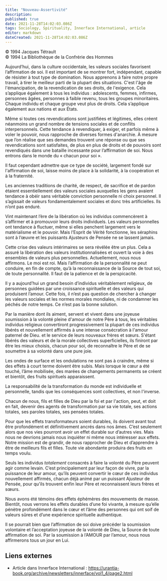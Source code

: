 ```yaml
---
title: "Nouveau-Assertivité"
description: 
published: true
date: 2021-11-28T14:02:03.086Z
tags: Sociology, Spirituality, Innerface International, article
editor: markdown
dateCreated: 2021-11-28T14:02:03.086Z
---
```


<p class="v-card v-sheet theme--light gray lighten-3 px-2">© 1994 Jacques Tétrault<br>© 1994 La Bibliothèque de la Confrérie des Hommes</p>


Aujourd’hui, dans la culture occidentale, les valeurs sociales favorisent l’affirmation de soi. Il est important de se montrer fort, indépendant, capable de résister à tout type de domination. Nous apprenons à faire notre propre travail, à tirer le meilleur parti de la plupart des situations. C'est l'âge de l'émancipation, de la revendication de ses droits, de l'exigence. Cela s’applique également à tous les individus : adolescents, femmes, infirmes, personnes âgées, personnes à faible revenu, tous les groupes minoritaires. Chaque individu et chaque groupe veut plus de droits. Cela s’applique également aux nations et aux États.

Même si toutes ces revendications sont justifiées et légitimes, elles créent néanmoins un grand nombre de tensions sociales et de conflits interpersonnels. Cette tendance à revendiquer, à exiger, et parfois même à voler le pouvoir, nous rapproche de diverses formes d'anarchie. À mesure que l’on réalise que ses demandes trouvent une réponse ou que ses revendications sont satisfaites, de plus en plus de droits et de pouvoirs sont revendiqués dans une bataille incessante pour l’affirmation de soi. Nous entrons dans le monde du « chacun pour soi ».

Il faut cependant admettre que ce type de société, largement fondé sur l'affirmation de soi, laisse moins de place à la solidarité, à la coopération et à la fraternité.

Les anciennes traditions de charité, de respect, de sacrifice et de pardon étaient essentiellement des valeurs sociales auxquelles les gens avaient tendance à obéir sans véritable conviction personnelle ni choix personnel. Il s’agissait de valeurs fondamentalement sociales et donc très artificielles. Ils n’ont pas enduré.

Vint maintenant l’ère de la libération où les individus commencèrent à s’affirmer et à promouvoir leurs droits individuels. Les valeurs personnelles ont tendance à fluctuer, même si elles penchent largement vers le matérialisme et le pouvoir. Mais l’Esprit de Vérité fonctionne, les séraphins sont à l’œuvre et les puissants Ajusteurs de Pensée ne se lassent jamais.

Cette crise des valeurs intérimaires se sera révélée être un plus. Cela a assuré la libération des valeurs institutionnalisées et ouvert la voie à des ensembles de valeurs plus personnelles. Actuellement, nous nous affirmons. Le moi est roi. Mais l’affirmation de la personnalité ne peut conduire, en fin de compte, qu’à la reconnaissance de la Source de tout soi, de toute personnalité. Il faut de la patience et de la perspicacité.

Il y a aujourd’hui un grand besoin d’individus véritablement religieux, de personnes guidées par une croissance spirituelle et des valeurs qui produisent l’amour. Cette fois, il n’est pas question de chercher à changer les valeurs sociales et les normes morales mondiales, ni de condamner les péchés de notre temps. Ce n’est pas la bonne solution.

Par la manière dont ils aiment, servent et vivent dans une joyeuse soumission à la volonté pleine d'amour de notre Père à tous, les véritables individus religieux convertiront progressivement la plupart de ces individus libérés et nouvellement affirmés à une intense consécration à l'amour paternel de Dieu. et le service de leurs nouveaux frères et sœurs. S'étant libérés des valeurs et de la morale collectives superficielles, ils finiront par être les mieux choisis, chacun pour soi, de reconnaître le Père et de se soumettre à sa volonté dans une pure joie.

Les ondes de surface et les ondulations ne sont pas à craindre, même si des effets à court terme doivent être subis. Mais lorsque le cœur a été touché, l’âme mobilisée, des marées de changements permanents se créent et bientôt, des fruits spirituels apparaissent.

La responsabilité de la transformation du monde est individuelle et personnelle, tandis que les conséquences sont collectives, et non l'inverse.

Chacun de nous, fils et filles de Dieu par la foi et par l'action, peut, et doit en fait, devenir des agents de transformation par sa vie totale, ses actions totales, ses paroles totales, ses pensées totales.

Pour que les effets transformateurs soient durables, ils doivent avant tout être profondément et définitivement ancrés dans nos âmes. C’est seulement alors que nos vies pourront avoir un effet durable sur d’autres vies. Mais nous ne devrions jamais nous inquiéter ni même nous intéresser aux effets. Notre mission est de grandir, de nous rapprocher de Dieu et d’apprendre à être de meilleurs fils et filles. Toute vie abondante produira des fruits en temps voulu.

Seuls les individus _totalement_ consacrés à faire la volonté du Père peuvent agir comme levain. C’est principalement par leur façon de vivre, par la puissance de leur amour, qu’ils peuvent convertir le cœur de ces individus nouvellement affirmés, chacun déjà animé par un puissant Ajusteur de Pensée, pour qu’ils trouvent enfin leur Père et reconnaissent leurs frères et sœurs.

Nous avons été témoins des effets éphémères des mouvements de masse. Bientôt, nous verrons les effets durables d’une foi vivante, à mesure qu’elle pénètre profondément dans le cœur et l’âme des personnes qui ont soif de valeurs sûres et d’une expérience spirituelle authentique.

Il se pourrait bien que l’affirmation de soi doive précéder la soumission volontaire et l’acceptation joyeuse de la volonté de Dieu, la Source de toute affirmation de soi. Par la soumission à l’AMOUR par l’amour, nous nous affirmerons tous un jour en Lui.

## Liens externes

* Article dans Innerface International : https://urantia-book.org/archive/newsletters/innerface/vol1_4/page2.html

